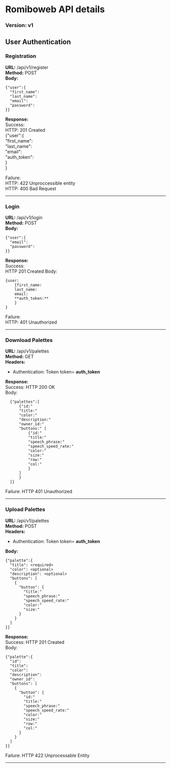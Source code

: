Romiboweb API details
=====================

### Version: v1

## User Authentication

### Registration

**URL:** /api/v1/register  
**Method:** POST  
**Body:**  
```
{"user":{  
  "first_name":  
  "last_name":  
  "email":  
  "password":  
}}
```  
    
**Response:**  
Success:  
HTTP: 201 Created  
    {"user":{  
        "first_name":  
        "last_name":  
        "email":  
        "auth_token":  
        }  
    }  

Failure:  
HTTP: 422 Unproccessible entity    
HTTP: 400 Bad Request

***    

### Login    

**URL:** /api/v1/login  
**Method:** POST  
**Body:**  
```
{"user":{  
  "email":  
  "password":  
}}  
```
    
**Response:**  
Success:  
HTTP 201 Created
Body:
```
{user:  
    {first_name:  
    last_name:  
    email:  
    **auth_token:**  
    } 
}
```

Failure:  
HTTP: 401 Unauthorized
    
***

### Download Palettes

**URL:** /api/v1/palettes  
**Method:** GET  
**Headers:**  
- Authentication: Token token= **auth_token**

**Response:**  
Success: HTTP 200 OK  
Body: 
``` 
  {"palettes":[  
      {"id:"  
      "title:"  
      "color:"  
      "description:"  
      "owner_id:"  
      "buttons:" [  
          {"id:"  
          "title:"  
          "speech_phrase:"  
          "speech_speed_rate:"  
          "color:"  
          "size:"  
          "row:"  
          "col:"  
          }
      ]  
      }  
  ]}
```

Failure: HTTP 401 Unauthorized

***

### Upload Palettes

**URL:** /api/v1/palettes  
**Method:** POST  
**Headers:**  
- Authentication: Token token= **auth_token**

**Body:**  
```
{"palette":{
  "title": <required>
  "color": <optional>
  "description": <optional>
  "buttons": [
    {
      "button": {
        "title:"  
        "speech_phrase:"  
        "speech_speed_rate:"  
        "color:"  
        "size:"  
      }
    }
  ]
}}
```    

**Response:**  
Success: HTTP 201 Created  
Body:
```
{"palette":{
  "id":
  "title": 
  "color": 
  "description": 
  "owner_id":
  "buttons": [
    {
      "button": {
        "id:"  
        "title:"  
        "speech_phrase:"  
        "speech_speed_rate:"  
        "color:"  
        "size:"  
        "row:"  
        "col:"  
      }
    }
  ] 
}}
```  

Failure: HTTP 422 Unprocessable Entity   

***
